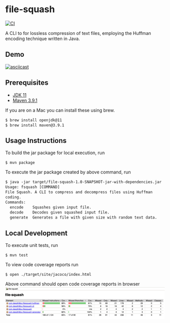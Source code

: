 # file-squash
[![CI](https://github.com/deepthi87-su/file-squash/actions/workflows/maven-publish.yml/badge.svg)](https://github.com/deepthi87-su/file-squash/actions/workflows/maven-publish.yml)

A CLI to for lossless compression of text files, employing the Huffman encoding technique written in Java.

## Demo
[![asciicast](https://asciinema.org/a/XI1P8ROvT8wSGiBSi5k0bJ6vA.svg)](https://asciinema.org/a/XI1P8ROvT8wSGiBSi5k0bJ6vA)

## Prerequisites
* [JDK 11](https://jdk.java.net/archive/)
* [Maven 3.9.1](https://maven.apache.org/docs/3.9.1/release-notes.html)

If you are on a Mac you can install these using brew.
```shell
$ brew install openjdk@11
$ brew install maven@3.9.1
```

## Usage Instructions
To build the jar package for local execution, run
```shell
$ mvn package
```
To execute the jar package created by above command, run
```shell
$ java -jar target/file-squash-1.0-SNAPSHOT-jar-with-dependencies.jar
Usage: fsquash [COMMAND]
File Squash. A CLI to compress and decompress files using Huffman coding.
Commands:
  encode    Squashes given input file.
  decode    Decodes given squashed input file.
  generate  Generates a file with given size with random text data.
```


## Local Development
To execute unit tests, run
```shell
$ mvn test
```
To view code coverage reports run
```shell
$ open ./target/site/jacoco/index.html
```
Above command should open code coverage reports in browser
![Alt text](./images/file-squash-code-coverage.png?raw=true "Title")
